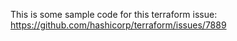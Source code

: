 This is some sample code for this terraform issue: https://github.com/hashicorp/terraform/issues/7889
